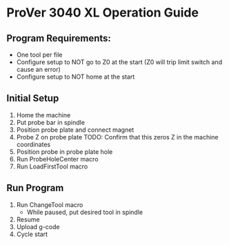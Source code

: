 # ProVer 3040 XL Operation Guide

## Program Requirements:
* One tool per file
* Configure setup to NOT go to Z0 at the start (Z0 will trip limit switch and cause an error)
* Configure setup to NOT home at the start

## Initial Setup
1. Home the machine
2. Put probe bar in spindle
3. Position probe plate and connect magnet
4. Probe Z on probe plate
	TODO: Confirm that this zeros Z in the machine coordinates
5. Position probe in probe plate hole
6. Run ProbeHoleCenter macro
7. Run LoadFirstTool macro

## Run Program
1. Run ChangeTool macro
   * While paused, put desired tool in spindle
2. Resume
3. Upload g-code
4. Cycle start
